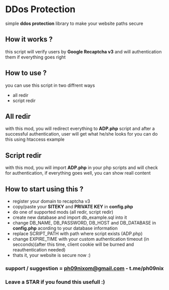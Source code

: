 # DDos Protection
simple **ddos protection** library to make your website paths secure

## How it works ?
this script will verify users by **Google Recaptcha v3** and will authentication them if everything goes right

## How to use ?

you can use this script in two diffrent ways

- all redir
- script redir

## All redir
with this mod, you will redirect everything to **ADP.php** script and after a successful authentication, user will get what he/she looks for
you can do this using htaccess example

## Script redir
with this mod, you will import **ADP.php** in your php scripts and will check for authentication, if everything goes well, you can show reall content

## How to start using this ?
- register your domain to recaptcha v3 
- copy/paste your **SITEKY** and **PRIVATE KEY** in **config.php**
- do one of supported mods (all redir, script redir)
- create new database and import db_example.sql into it
- change DB_NAME, DB_PASSWORD, DB_HOST and DB_DATABASE in **config.php** acording to your database information
- replace SCRIPT_PATH with path where script exists (ADP.php)
- change EXPIRE_TIME with your custom authentication timeout (in secconds)(after this time, client cookie will be burned and reauthentication needed)
- thats it, your website is secure now :)


### support / suggestion = ph09nixom@gmail.com - t.me/ph09nix
### Leave a STAR if you found this usefull :)
